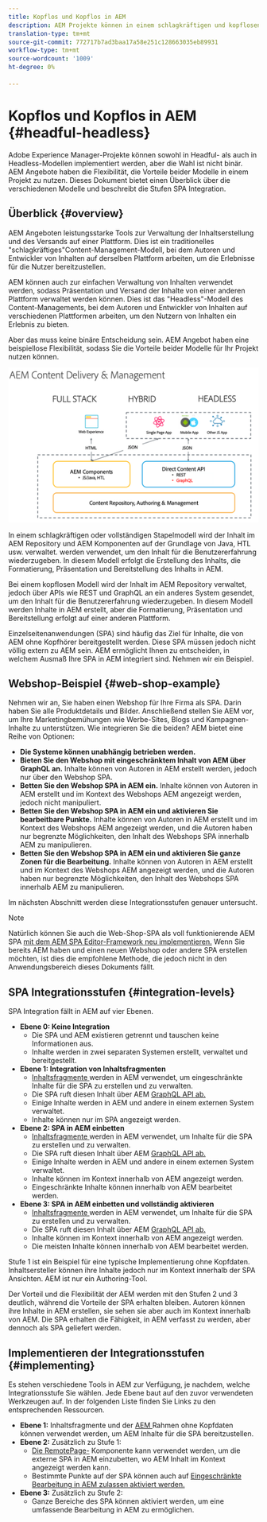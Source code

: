 ```yaml
---
title: Kopflos und Kopflos in AEM
description: AEM Projekte können in einem schlagkräftigen und kopflosen Modell implementiert werden, aber die Wahl ist nicht binär. AEM Angebote haben die Flexibilität, die Vorteile beider Modelle in einem Projekt zu nutzen.
translation-type: tm+mt
source-git-commit: 772717b7ad3baa17a58e251c128663035eb89931
workflow-type: tm+mt
source-wordcount: '1009'
ht-degree: 0%

---
```



# Kopflos und Kopflos in AEM {#headful-headless}

Adobe Experience Manager-Projekte können sowohl in Headful- als auch in Headless-Modellen implementiert werden, aber die Wahl ist nicht binär. AEM Angebote haben die Flexibilität, die Vorteile beider Modelle in einem Projekt zu nutzen. Dieses Dokument bietet einen Überblick über die verschiedenen Modelle und beschreibt die Stufen SPA Integration.

## Überblick {#overview}

AEM Angeboten leistungsstarke Tools zur Verwaltung der Inhaltserstellung und des Versands auf einer Plattform. Dies ist ein traditionelles &quot;schlagkräftiges&quot;Content-Management-Modell, bei dem Autoren und Entwickler von Inhalten auf derselben Plattform arbeiten, um die Erlebnisse für die Nutzer bereitzustellen.

AEM können auch zur einfachen Verwaltung von Inhalten verwendet werden, sodass Präsentation und Versand der Inhalte von einer anderen Plattform verwaltet werden können. Dies ist das &quot;Headless&quot;-Modell des Content-Managements, bei dem Autoren und Entwickler von Inhalten auf verschiedenen Plattformen arbeiten, um den Nutzern von Inhalten ein Erlebnis zu bieten.

Aber das muss keine binäre Entscheidung sein. AEM Angebot haben eine beispiellose Flexibilität, sodass Sie die Vorteile beider Modelle für Ihr Projekt nutzen können.

![AEM](headless/assets/aem-implementation-models.png)

In einem schlagkräftigen oder vollständigen Stapelmodell wird der Inhalt im AEM Repository und AEM Komponenten auf der Grundlage von Java, HTL usw. verwaltet. werden verwendet, um den Inhalt für die Benutzererfahrung wiederzugeben. In diesem Modell erfolgt die Erstellung des Inhalts, die Formatierung, Präsentation und Bereitstellung des Inhalts in AEM.

Bei einem kopflosen Modell wird der Inhalt im AEM Repository verwaltet, jedoch über APIs wie REST und GraphQL an ein anderes System gesendet, um den Inhalt für die Benutzererfahrung wiederzugeben. In diesem Modell werden Inhalte in AEM erstellt, aber die Formatierung, Präsentation und Bereitstellung erfolgt auf einer anderen Plattform.

Einzelseitenanwendungen (SPA) sind häufig das Ziel für Inhalte, die von AEM ohne Kopfhörer bereitgestellt werden. Diese SPA müssen jedoch nicht völlig extern zu AEM sein. AEM ermöglicht Ihnen zu entscheiden, in welchem Ausmaß Ihre SPA in AEM integriert sind. Nehmen wir ein Beispiel.

## Webshop-Beispiel {#web-shop-example}

Nehmen wir an, Sie haben einen Webshop für Ihre Firma als SPA. Darin haben Sie alle Produktdetails und Bilder. Anschließend stellen Sie AEM vor, um Ihre Marketingbemühungen wie Werbe-Sites, Blogs und Kampagnen-Inhalte zu unterstützen. Wie integrieren Sie die beiden? AEM bietet eine Reihe von Optionen:

* **Die Systeme können unabhängig betrieben werden.**
* **Bieten Sie den Webshop mit eingeschränktem Inhalt von AEM über GraphQL an.** Inhalte können von Autoren in AEM erstellt werden, jedoch nur über den Webshop SPA.
* **Betten Sie den Webshop SPA in AEM ein.** Inhalte können von Autoren in AEM erstellt und im Kontext des Webshops AEM angezeigt werden, jedoch nicht manipuliert.
* **Betten Sie den Webshop SPA in AEM ein und aktivieren Sie bearbeitbare Punkte.** Inhalte können von Autoren in AEM erstellt und im Kontext des Webshops AEM angezeigt werden, und die Autoren haben nur begrenzte Möglichkeiten, den Inhalt des Webshops SPA innerhalb AEM zu manipulieren.
* **Betten Sie den Webshop SPA in AEM ein und aktivieren Sie ganze Zonen für die Bearbeitung.** Inhalte können von Autoren in AEM erstellt und im Kontext des Webshops AEM angezeigt werden, und die Autoren haben nur begrenzte Möglichkeiten, den Inhalt des Webshops SPA innerhalb AEM zu manipulieren.

Im nächsten Abschnitt werden diese Integrationsstufen genauer untersucht.

>[!NOTE]
>
>Natürlich können Sie auch die Web-Shop-SPA als voll funktionierende AEM SPA [mit dem AEM SPA Editor-Framework neu implementieren.](/help/implementing/developing/hybrid/introduction.md) Wenn Sie bereits AEM haben und einen neuen Webshop oder andere SPA erstellen möchten, ist dies die empfohlene Methode, die jedoch nicht in den Anwendungsbereich dieses Dokuments fällt.

## SPA Integrationsstufen {#integration-levels}

SPA Integration fällt in AEM auf vier Ebenen.

* **Ebene 0: Keine Integration**
   * Die SPA und AEM existieren getrennt und tauschen keine Informationen aus.
   * Inhalte werden in zwei separaten Systemen erstellt, verwaltet und bereitgestellt.
* **Ebene 1: Integration von Inhaltsfragmenten**
   * [Inhaltsfragmente ](/help/assets/content-fragments/content-fragments.md) werden in AEM verwendet, um eingeschränkte Inhalte für die SPA zu erstellen und zu verwalten.
   * Die SPA ruft diesen Inhalt über AEM [GraphQL API ab.](/help/assets/content-fragments/graphql-api-content-fragments.md)
   * Einige Inhalte werden in AEM und andere in einem externen System verwaltet.
   * Inhalte können nur im SPA angezeigt werden.
* **Ebene 2: SPA in AEM einbetten**
   * [Inhaltsfragmente ](/help/assets/content-fragments/content-fragments.md) werden in AEM verwendet, um Inhalte für die SPA zu erstellen und zu verwalten.
   * Die SPA ruft diesen Inhalt über AEM [GraphQL API ab.](/help/assets/content-fragments/graphql-api-content-fragments.md)
   * Einige Inhalte werden in AEM und andere in einem externen System verwaltet.
   * Inhalte können im Kontext innerhalb von AEM angezeigt werden.
   * Eingeschränkte Inhalte können innerhalb von AEM bearbeitet werden.
* **Ebene 3: SPA in AEM einbetten und vollständig aktivieren**
   * [Inhaltsfragmente ](/help/assets/content-fragments/content-fragments.md) werden in AEM verwendet, um Inhalte für die SPA zu erstellen und zu verwalten.
   * Die SPA ruft diesen Inhalt über AEM [GraphQL API ab.](/help/assets/content-fragments/graphql-api-content-fragments.md)
   * Inhalte können im Kontext innerhalb von AEM angezeigt werden.
   * Die meisten Inhalte können innerhalb von AEM bearbeitet werden.

Stufe 1 ist ein Beispiel für eine typische Implementierung ohne Kopfdaten. Inhaltsersteller können ihre Inhalte jedoch nur im Kontext innerhalb der SPA Ansichten. AEM ist nur ein Authoring-Tool.

Der Vorteil und die Flexibilität der AEM werden mit den Stufen 2 und 3 deutlich, während die Vorteile der SPA erhalten bleiben. Autoren können ihre Inhalte in AEM erstellen, sie sehen sie aber auch im Kontext innerhalb von AEM. Die SPA erhalten die Fähigkeit, in AEM verfasst zu werden, aber dennoch als SPA geliefert werden.

## Implementieren der Integrationsstufen {#implementing}

Es stehen verschiedene Tools in AEM zur Verfügung, je nachdem, welche Integrationsstufe Sie wählen. Jede Ebene baut auf den zuvor verwendeten Werkzeugen auf. In der folgenden Liste finden Sie Links zu den entsprechenden Ressourcen.

* **Ebene 1:** Inhaltsfragmente und der  [AEM ](/help/implementing/developing/headless/introduction.md) Rahmen ohne Kopfdaten können verwendet werden, um AEM Inhalte für die SPA bereitzustellen.
* **Ebene 2:** Zusätzlich zu Stufe 1:
   * [Die RemotePage-](/help/implementing/developing/hybrid/remote-page.md) Komponente kann verwendet werden, um die externe SPA in AEM einzubetten, wo AEM Inhalt im Kontext angezeigt werden kann.
   * Bestimmte Punkte auf der SPA können auch auf [Eingeschränkte Bearbeitung in AEM zulassen aktiviert werden.](/help/implementing/developing/hybrid/editing-external-spa.md)
* **Ebene 3:** Zusätzlich zu Stufe 2:
   * Ganze Bereiche des SPA können aktiviert werden, um eine umfassende Bearbeitung in AEM zu ermöglichen.
